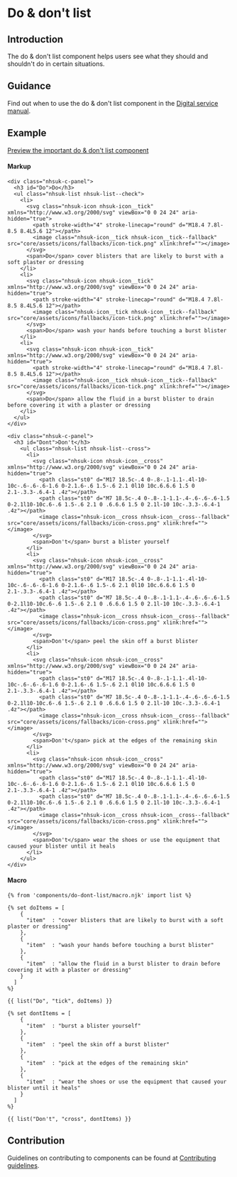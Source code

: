# Do & don't list

## Introduction

The do & don't list component helps users see what they should and shouldn't do in certain situations.

## Guidance

Find out when to use the do & don't list component in the [Digital service manual]().

## Example

[Preview the important do & don't list component]()

#### Markup

    <div class="nhsuk-c-panel">
      <h3 id="Do">Do</h3>
      <ul class="nhsuk-list nhsuk-list--check">
        <li>
          <svg class="nhsuk-icon nhsuk-icon__tick" xmlns="http://www.w3.org/2000/svg" viewBox="0 0 24 24" aria-hidden="true">
            <path stroke-width="4" stroke-linecap="round" d="M18.4 7.8l-8.5 8.4L5.6 12"></path>
            <image class="nhsuk-icon__tick nhsuk-icon__tick--fallback" src="core/assets/icons/fallbacks/icon-tick.png" xlink:href=""></image>
          </svg>
          <span>Do</span> cover blisters that are likely to burst with a soft plaster or dressing
        </li>
        <li>
          <svg class="nhsuk-icon nhsuk-icon__tick" xmlns="http://www.w3.org/2000/svg" viewBox="0 0 24 24" aria-hidden="true">
            <path stroke-width="4" stroke-linecap="round" d="M18.4 7.8l-8.5 8.4L5.6 12"></path>
            <image class="nhsuk-icon__tick nhsuk-icon__tick--fallback" src="core/assets/icons/fallbacks/icon-tick.png" xlink:href=""></image>
          </svg>
          <span>Do</span> wash your hands before touching a burst blister
        </li>
        <li>
          <svg class="nhsuk-icon nhsuk-icon__tick" xmlns="http://www.w3.org/2000/svg" viewBox="0 0 24 24" aria-hidden="true">
            <path stroke-width="4" stroke-linecap="round" d="M18.4 7.8l-8.5 8.4L5.6 12"></path>
            <image class="nhsuk-icon__tick nhsuk-icon__tick--fallback" src="core/assets/icons/fallbacks/icon-tick.png" xlink:href=""></image>
          </svg>
          <span>Do</span> allow the fluid in a burst blister to drain before covering it with a plaster or dressing
        </li>
      </ul>
    </div>

    <div class="nhsuk-c-panel">
      <h3 id="Dont">Don't</h3>
        <ul class="nhsuk-list nhsuk-list--cross">
          <li>
            <svg class="nhsuk-icon nhsuk-icon__cross" xmlns="http://www.w3.org/2000/svg" viewBox="0 0 24 24" aria-hidden="true">
              <path class="st0" d="M17 18.5c-.4 0-.8-.1-1.1-.4l-10-10c-.6-.6-.6-1.6 0-2.1.6-.6 1.5-.6 2.1 0l10 10c.6.6.6 1.5 0 2.1-.3.3-.6.4-1 .4z"></path>
              <path class="st0" d="M7 18.5c-.4 0-.8-.1-1.1-.4-.6-.6-.6-1.5 0-2.1l10-10c.6-.6 1.5-.6 2.1 0 .6.6.6 1.5 0 2.1l-10 10c-.3.3-.6.4-1 .4z"></path>
              <image class="nhsuk-icon__cross nhsuk-icon__cross--fallback" src="core/assets/icons/fallbacks/icon-cross.png" xlink:href=""></image>
            </svg>
            <span>Don't</span> burst a blister yourself
          </li>
          <li>
            <svg class="nhsuk-icon nhsuk-icon__cross" xmlns="http://www.w3.org/2000/svg" viewBox="0 0 24 24" aria-hidden="true">
              <path class="st0" d="M17 18.5c-.4 0-.8-.1-1.1-.4l-10-10c-.6-.6-.6-1.6 0-2.1.6-.6 1.5-.6 2.1 0l10 10c.6.6.6 1.5 0 2.1-.3.3-.6.4-1 .4z"></path>
              <path class="st0" d="M7 18.5c-.4 0-.8-.1-1.1-.4-.6-.6-.6-1.5 0-2.1l10-10c.6-.6 1.5-.6 2.1 0 .6.6.6 1.5 0 2.1l-10 10c-.3.3-.6.4-1 .4z"></path>
              <image class="nhsuk-icon__cross nhsuk-icon__cross--fallback" src="core/assets/icons/fallbacks/icon-cross.png" xlink:href=""></image>
            </svg>
            <span>Don't</span> peel the skin off a burst blister
          </li>
          <li>
            <svg class="nhsuk-icon nhsuk-icon__cross" xmlns="http://www.w3.org/2000/svg" viewBox="0 0 24 24" aria-hidden="true">
              <path class="st0" d="M17 18.5c-.4 0-.8-.1-1.1-.4l-10-10c-.6-.6-.6-1.6 0-2.1.6-.6 1.5-.6 2.1 0l10 10c.6.6.6 1.5 0 2.1-.3.3-.6.4-1 .4z"></path>
              <path class="st0" d="M7 18.5c-.4 0-.8-.1-1.1-.4-.6-.6-.6-1.5 0-2.1l10-10c.6-.6 1.5-.6 2.1 0 .6.6.6 1.5 0 2.1l-10 10c-.3.3-.6.4-1 .4z"></path>
              <image class="nhsuk-icon__cross nhsuk-icon__cross--fallback" src="core/assets/icons/fallbacks/icon-cross.png" xlink:href=""></image>
            </svg>
            <span>Don't</span> pick at the edges of the remaining skin
          </li>
          <li>
            <svg class="nhsuk-icon nhsuk-icon__cross" xmlns="http://www.w3.org/2000/svg" viewBox="0 0 24 24" aria-hidden="true">
              <path class="st0" d="M17 18.5c-.4 0-.8-.1-1.1-.4l-10-10c-.6-.6-.6-1.6 0-2.1.6-.6 1.5-.6 2.1 0l10 10c.6.6.6 1.5 0 2.1-.3.3-.6.4-1 .4z"></path>
              <path class="st0" d="M7 18.5c-.4 0-.8-.1-1.1-.4-.6-.6-.6-1.5 0-2.1l10-10c.6-.6 1.5-.6 2.1 0 .6.6.6 1.5 0 2.1l-10 10c-.3.3-.6.4-1 .4z"></path>
              <image class="nhsuk-icon__cross nhsuk-icon__cross--fallback" src="core/assets/icons/fallbacks/icon-cross.png" xlink:href=""></image>
            </svg>
            <span>Don't</span> wear the shoes or use the equipment that caused your blister until it heals
          </li>
        </ul>
    </div>

#### Macro

    {% from 'components/do-dont-list/macro.njk' import list %}

    {% set doItems = [
        {
          "item"  : "cover blisters that are likely to burst with a soft plaster or dressing"
        },
        {
          "item"  : "wash your hands before touching a burst blister"
        },
        {
          "item"  : "allow the fluid in a burst blister to drain before covering it with a plaster or dressing"
        }
      ]
    %}

    {{ list("Do", "tick", doItems) }}

    {% set dontItems = [
        {
          "item"  : "burst a blister yourself"
        },
        {
          "item"  : "peel the skin off a burst blister"
        },
        {
          "item"  : "pick at the edges of the remaining skin"
        },
        {
          "item"  : "wear the shoes or use the equipment that caused your blister until it heals"
        }
      ]
    %}

    {{ list("Don't", "cross", dontItems) }}

## Contribution

Guidelines on contributing to components can be found at [Contributing guidelines]().
